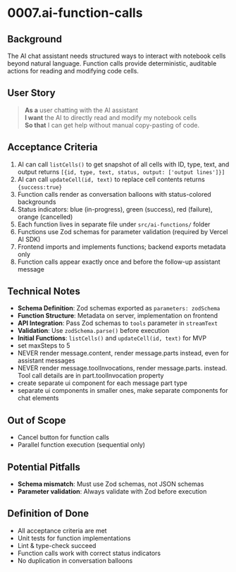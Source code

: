 # 0007.ai-function-calls

## Background

The AI chat assistant needs structured ways to interact with notebook cells beyond natural language. Function calls provide deterministic, auditable actions for reading and modifying code cells.

## User Story

> **As a** user chatting with the AI assistant  
> **I want** the AI to directly read and modify my notebook cells  
> **So that** I can get help without manual copy-pasting of code.

## Acceptance Criteria

1. AI can call `listCells()` to get snapshot of all cells with ID, type, text, and output
   returns `[{id, type, text, status, output: ['output lines']}]`
2. AI can call `updateCell(id, text)` to replace cell contents
   returns `{success:true}`
3. Function calls render as conversation balloons with status-colored backgrounds
4. Status indicators: blue (in-progress), green (success), red (failure), orange (cancelled)
5. Each function lives in separate file under `src/ai-functions/` folder
6. Functions use Zod schemas for parameter validation (required by Vercel AI SDK)
7. Frontend imports and implements functions; backend exports metadata only
8. Function calls appear exactly once and before the follow-up assistant message

## Technical Notes

- **Schema Definition**: Zod schemas exported as `parameters: zodSchema`
- **Function Structure**: Metadata on server, implementation on frontend
- **API Integration**: Pass Zod schemas to `tools` parameter in `streamText`
- **Validation**: Use `zodSchema.parse()` before execution
- **Initial Functions**: `listCells()` and `updateCell(id, text)` for MVP
- set maxSteps to 5
- NEVER render message.content, render message.parts instead, even for assistant messages
- NEVER render message.toolInvocations, render message.parts. instead. Tool call details are in part.toolInvocation property
- create separate ui component for each message part type
- separate ui components in smaller ones, make separate components for chat elements

## Out of Scope

- Cancel button for function calls
- Parallel function execution (sequential only)

## Potential Pitfalls

- **Schema mismatch**: Must use Zod schemas, not JSON schemas
- **Parameter validation**: Always validate with Zod before execution

## Definition of Done

- All acceptance criteria are met
- Unit tests for function implementations
- Lint & type-check succeed
- Function calls work with correct status indicators
- No duplication in conversation balloons
